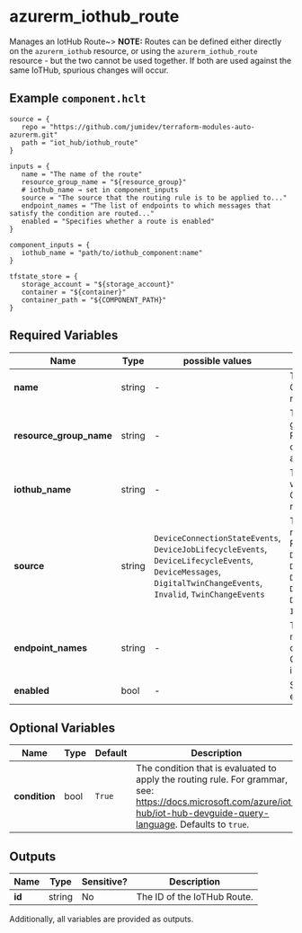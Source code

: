 # azurerm_iothub_route

Manages an IotHub Route~> **NOTE:** Routes can be defined either directly on the `azurerm_iothub` resource, or using the `azurerm_iothub_route` resource - but the two cannot be used together. If both are used against the same IoTHub, spurious changes will occur.

## Example `component.hclt`

```hcl
source = {
   repo = "https://github.com/jumidev/terraform-modules-auto-azurerm.git"   
   path = "iot_hub/iothub_route"   
}

inputs = {
   name = "The name of the route"   
   resource_group_name = "${resource_group}"   
   # iothub_name → set in component_inputs
   source = "The source that the routing rule is to be applied to..."   
   endpoint_names = "The list of endpoints to which messages that satisfy the condition are routed..."   
   enabled = "Specifies whether a route is enabled"   
}

component_inputs = {
   iothub_name = "path/to/iothub_component:name"   
}

tfstate_store = {
   storage_account = "${storage_account}"   
   container = "${container}"   
   container_path = "${COMPONENT_PATH}"   
}

```

## Required Variables

| Name | Type |  possible values |  Description |
| ---- | --------- |  ----------- | ----------- |
| **name** | string |  -  |  The name of the route. Changing this forces a new resource to be created. | 
| **resource_group_name** | string |  -  |  The name of the resource group under which the IotHub Route resource has to be created. Changing this forces a new resource to be created. | 
| **iothub_name** | string |  -  |  The name of the IoTHub to which this Route belongs. Changing this forces a new resource to be created. | 
| **source** | string |  `DeviceConnectionStateEvents`, `DeviceJobLifecycleEvents`, `DeviceLifecycleEvents`, `DeviceMessages`, `DigitalTwinChangeEvents`, `Invalid`, `TwinChangeEvents`  |  The source that the routing rule is to be applied to. Possible values include: `DeviceConnectionStateEvents`, `DeviceJobLifecycleEvents`, `DeviceLifecycleEvents`, `DeviceMessages`, `DigitalTwinChangeEvents`, `Invalid`, `TwinChangeEvents`. | 
| **endpoint_names** | string |  -  |  The list of endpoints to which messages that satisfy the condition are routed. Currently only one endpoint is allowed. | 
| **enabled** | bool |  -  |  Specifies whether a route is enabled. | 

## Optional Variables

| Name | Type |  Default  |  Description |
| ---- | --------- |  ----------- | ----------- |
| **condition** | bool |  `True`  |  The condition that is evaluated to apply the routing rule. For grammar, see: <https://docs.microsoft.com/azure/iot-hub/iot-hub-devguide-query-language>. Defaults to `true`. | 



## Outputs

| Name | Type | Sensitive? | Description |
| ---- | ---- | --------- | --------- |
| **id** | string | No  | The ID of the IoTHub Route. | 

Additionally, all variables are provided as outputs.
